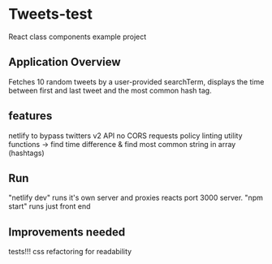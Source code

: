 # Tweets-test

React class components example project

## Application Overview

Fetches 10 random tweets by a user-provided searchTerm, displays the time between first and last tweet and the most common hash tag.

## features

netlify to bypass twitters v2 API no CORS requests policy
linting
utility functions -> find time difference & find most common string in array (hashtags)

## Run

"netlify dev" runs it's own server and proxies reacts port 3000 server.
"npm start" runs just front end


## Improvements needed

tests!!!
css refactoring for readability
